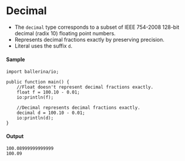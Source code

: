 # Decimal

- The `decimal` type corresponds to a subset of IEEE 754-2008 128-bit decimal (radix 10) floating point numbers.
- Represents decimal fractions exactly by preserving precision. 
- Literal uses the suffix `d`.

#### Sample

<!-- MARKDOWN-AUTO-DOCS:START (CODE:src=./../../code/decimal.bal) -->
<!-- The below code snippet is automatically added from ./../../code/decimal.bal -->
```bal
import ballerina/io;

public function main() {
    //Float doesn't represent decimal fractions exactly.
    float f = 100.10 - 0.01;
    io:println(f);

    //Decimal represents decimal fractions exactly.
    decimal d = 100.10 - 0.01;
    io:println(d);
}
```
<!-- MARKDOWN-AUTO-DOCS:END -->

#### Output
```
100.08999999999999
100.09  
```